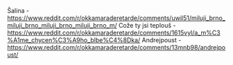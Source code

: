 Šalina - https://www.reddit.com/r/okkamaraderetarde/comments/uwil51/miluji_brno_miluji_brno_miluji_brno_miluji_brno_m/
Cože ty jsi teplouš - https://www.reddit.com/r/okkamaraderetarde/comments/1615vyl/a_m%C3%A1me_chycen%C3%A9ho_blbe%C4%8Dka/ 
Andrejpoust - https://www.reddit.com/r/okkamaraderetarde/comments/13mnb98/andrejpoust/